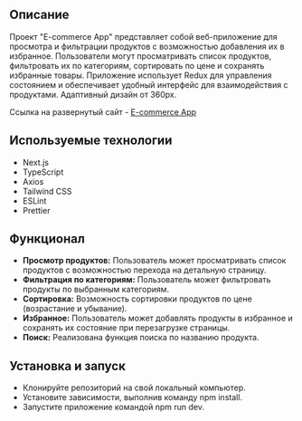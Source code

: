 ## Описание

Проект "E-commerce App" представляет собой веб-приложение для просмотра и фильтрации продуктов с возможностью добавления их в избранное. Пользователи могут просматривать список продуктов, фильтровать их по категориям, сортировать по цене и сохранять избранные товары. Приложение использует Redux для управления состоянием и обеспечивает удобный интерфейс для взаимодействия с продуктами. Адаптивный дизайн от 360px.

Ссылка на развернутый сайт - [E-commerce App](https://next-ecom-nu.vercel.app/ 'https://next-ecom-nu.vercel.app')

## Используемые технологии

- Next.js
- TypeScript
- Axios
- Tailwind CSS
- ESLint
- Prettier

## Функционал

- **Просмотр продуктов:** Пользователь может просматривать список продуктов с возможностью перехода на детальную страницу.
- **Фильтрация по категориям:** Пользователь может фильтровать продукты по выбранным категориям.
- **Сортировка:** Возможность сортировки продуктов по цене (возрастание и убывание).
- **Избранное:** Пользователь может добавлять продукты в избранное и сохранять их состояние при перезагрузке страницы.
- **Поиск:** Реализована функция поиска по названию продукта.

## Установка и запуск

- Клонируйте репозиторий на свой локальный компьютер.
- Установите зависимости, выполнив команду npm install.
- Запустите приложение командой npm run dev.

